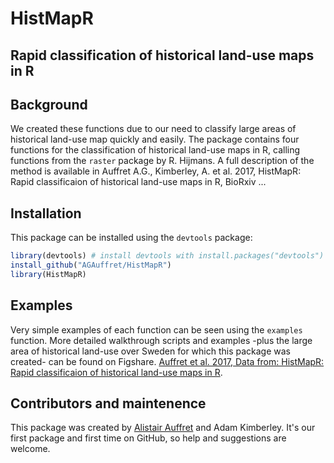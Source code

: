# HistMapR

## **Rapid classification of historical land-use maps in R**

## Background
We created these functions due to our need to classify large areas of historical land-use map quickly and easily. The package contains four functions for the classification of historical land-use maps in R, calling functions from the `raster` package by R. Hijmans. A full description of the method is available in Auffret A.G., Kimberley, A. et al. 2017, HistMapR: Rapid classificaion of historical land-use maps in R, BioRxiv ...

## Installation
This package can be installed using the `devtools` package:

```R
library(devtools) # install devtools with install.packages("devtools") if you don't have it already.
install_github("AGAuffret/HistMapR")
library(HistMapR)
```

## Examples
Very simple examples of each function can be seen using the `examples` function. More detailed walkthrough scripts and examples -plus the large area of historical land-use over Sweden for which this package was created- can be found on Figshare. <a href="linky.com">Auffret et al. 2017, Data from: HistMapR: Rapid classificaion of historical land-use maps in R</a>.

## Contributors and maintenence

This package was created by <a href="mailto:alistair.auffret@natgeo.su.se">Alistair Auffret</a> and Adam Kimberley. It's our first package and first time on GitHub, so help and suggestions are welcome.



